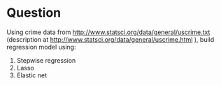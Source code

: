 # Question
Using crime data from http://www.statsci.org/data/general/uscrime.txt (description at http://www.statsci.org/data/general/uscrime.html ), build regression model using:
1. Stepwise regression
2. Lasso
3. Elastic net


